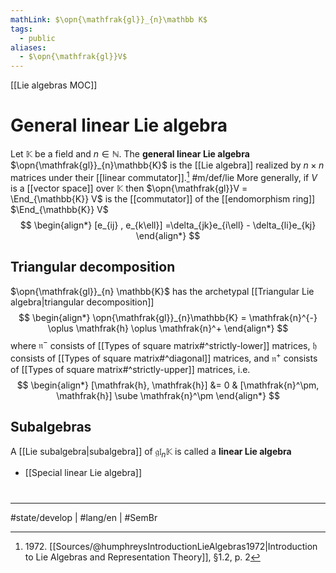 ```yaml
---
mathLink: $\opn{\mathfrak{gl}}_{n}\mathbb K$
tags:
  - public
aliases:
  - $\opn{\mathfrak{gl}}V$
---
```

[[Lie algebras MOC]]
# General linear Lie algebra

Let $\mathbb{K}$ be a field and $n \in \mathbb{N}$.
The **general linear Lie algebra** $\opn{\mathfrak{gl}}_{n}\mathbb{K}$ is the [[Lie algebra]] realized by $n \times n$ matrices under their [[linear commutator]].[^1972] #m/def/lie 
More generally, if $V$ is a [[vector space]] over $\mathbb{K}$ then $\opn{\mathfrak{gl}}V = \End_{\mathbb{K}} V$ is the [[commutator]] of the [[endomorphism ring]] $\End_{\mathbb{K}} V$
$$
\begin{align*}
[e_{ij} , e_{k\ell}] =\delta_{jk}e_{i\ell} - \delta_{li}e_{kj}
\end{align*}
$$

  [^1972]: 1972\. [[Sources/@humphreysIntroductionLieAlgebras1972|Introduction to Lie Algebras and Representation Theory]], §1.2, p. 2

## Triangular decomposition

$\opn{\mathfrak{gl}}_{n} \mathbb{K}$ has the archetypal [[Triangular Lie algebra|triangular decomposition]]
$$
\begin{align*}
\opn{\mathfrak{gl}}_{n}\mathbb{K} = \mathfrak{n}^{-} \oplus \mathfrak{h} \oplus \mathfrak{n}^+
\end{align*}
$$
where $\mathfrak{n}^{-}$ consists of [[Types of square matrix#^strictly-lower]] matrices, $\mathfrak{h}$ consists of [[Types of square matrix#^diagonal]] matrices, and $\mathfrak{n}^+$ consists of [[Types of square matrix#^strictly-upper]] matrices, i.e.
$$
\begin{align*}
[\mathfrak{h}, \mathfrak{h}] &= 0 & [\mathfrak{n}^\pm, \mathfrak{h}] \sube \mathfrak{n}^\pm
\end{align*}
$$

## Subalgebras

A [[Lie subalgebra|subalgebra]] of $\mathfrak{gl}_{n}\mathbb{K}$ is called a **linear Lie algebra**

- [[Special linear Lie algebra]]

#
---
#state/develop | #lang/en | #SemBr
